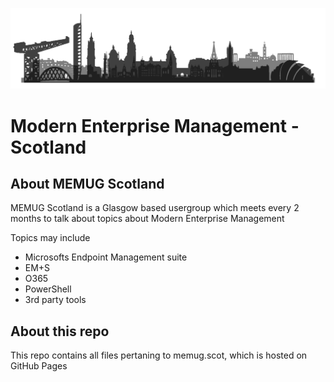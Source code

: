 ![Logo](https://github.com/smcallister594/memugscotland/blob/gh-pages/assets/img/glasgow-edinburgh-skylinepng-alt.png?raw=true)



# Modern Enterprise Management - Scotland
## About MEMUG Scotland

MEMUG Scotland is a Glasgow based usergroup which meets every 2 months to talk about topics about Modern Enterprise Management

Topics may include

* Microsofts Endpoint Management suite
* EM+S
* O365
* PowerShell
* 3rd party tools

## About this repo
This repo contains all files pertaning to memug.scot, which is hosted on GitHub Pages
